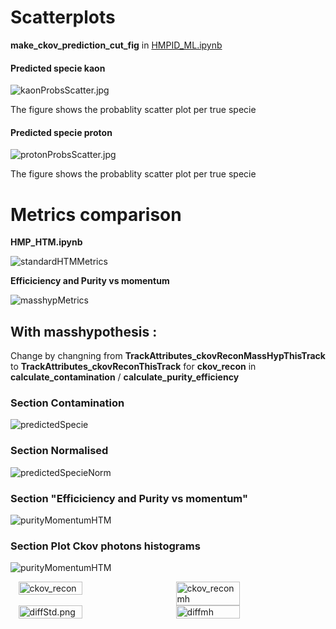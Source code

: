 
# Scatterplots
**make_ckov_prediction_cut_fig** in [HMPID_ML.ipynb](../ML/HMPID_ML.ipynb)

#### Predicted specie kaon 

![kaonProbsScatter.jpg](kaonProbsScatter.jpg)

The figure shows the probablity scatter plot per true specie


#### Predicted specie proton

![protonProbsScatter.jpg](protonProbsScatter.jpg)

The figure shows the probablity scatter plot per true specie


# Metrics comparison
**HMP_HTM.ipynb**


![standardHTMMetrics](standardHTMMetrics.png)

**Efficiciency and Purity vs momentum**


![masshypMetrics](masshypMetrics.png)

## With masshypothesis :

Change by changning from **TrackAttributes_ckovReconMassHypThisTrack** to **TrackAttributes_ckovReconThisTrack** for **ckov_recon** in **calculate_contamination** / **calculate_purity_efficiency**

### Section Contamination

![predictedSpecie](predictedSpecie.png)

### Section Normalised

![predictedSpecieNorm](predictedSpecieNorm.png)

### Section "Efficiciency and Purity vs momentum"

![purityMomentumHTM](purityMomentumHTM.png)



### Section Plot Ckov photons histograms

![purityMomentumHTM](thetaCer.png)


<div style="display: flex; justify-content: space-around;">
    <img src="ckov_recon.png" alt="ckov_recon" width="45%">
    <img src="ckov_reconmh.png" alt="ckov_reconmh" width="45%">
</div>


<div style="display: flex; justify-content: space-around;">
    <img src="diffStd.png" alt="diffStd.png" width="45%">
    <img src="diffmh.png" alt="diffmh" width="45%">
</div>

